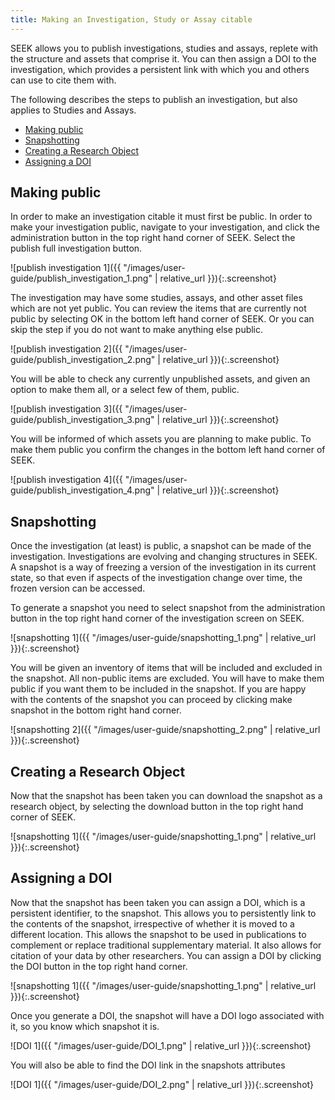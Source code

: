 ```yaml
---
title: Making an Investigation, Study or Assay citable
---
```


SEEK allows you to publish investigations, studies and assays, replete with the structure and assets that comprise it. You can then assign a DOI to the investigation, which provides a persistent link with which you and others can use to cite them with. 

The following describes the steps to publish an investigation, but also applies to Studies and Assays.

* [Making public](#making-public)
* [Snapshotting](#snapshotting)
* [Creating a Research Object](#creating-a-research-object)
* [Assigning a DOI](#assigning-a-doi)

## Making public
In order to make an investigation citable it must first be public. In order to make your investigation public, navigate to your investigation, and click the administration button in the top right hand corner of SEEK. Select the publish full investigation button.

![publish investigation 1]({{ "/images/user-guide/publish_investigation_1.png" | relative_url }}){:.screenshot}

The investigation may have some studies, assays, and other asset files which are not yet public. You can review the items that are currently not public by selecting OK in the bottom left hand corner of SEEK. Or you can skip the step if you do not want to make anything else public.

![publish investigation 2]({{ "/images/user-guide/publish_investigation_2.png" | relative_url }}){:.screenshot}

You will be able to check any currently unpublished assets, and given an option to make them all, or a select few of them, public.

![publish investigation 3]({{ "/images/user-guide/publish_investigation_3.png" | relative_url }}){:.screenshot}

You will be informed of which assets you are planning to make public. To make them public you confirm the changes in the bottom left hand corner of SEEK.

![publish investigation 4]({{ "/images/user-guide/publish_investigation_4.png" | relative_url }}){:.screenshot}

## Snapshotting
Once the investigation (at least) is public, a snapshot can be made of the investigation. Investigations are evolving and changing structures in SEEK. A snapshot is a way of freezing a version of the investigation in its current state, so that even if aspects of the investigation change over time, the frozen version can be accessed.

To generate a snapshot you need to select snapshot from the administration button in the top right hand corner of the investigation screen on SEEK.

![snapshotting 1]({{ "/images/user-guide/snapshotting_1.png" | relative_url }}){:.screenshot}

You will be given an inventory of items that will be included and excluded in the snapshot. All non-public items are excluded. You will have to make them public if you want them to be included in the snapshot. If you are happy with the contents of the snapshot you can proceed by clicking make snapshot in the bottom right hand corner.

![snapshotting 2]({{ "/images/user-guide/snapshotting_2.png" | relative_url }}){:.screenshot}

## Creating a Research Object
Now that the snapshot has been taken you can download the snapshot as a research object, by selecting the download button in the top right hand corner of SEEK.

![snapshotting 1]({{ "/images/user-guide/snapshotting_1.png" | relative_url }}){:.screenshot}

## Assigning a DOI
Now that the snapshot has been taken you can assign a DOI, which is a persistent identifier, to the snapshot. This allows you to persistently link to the contents of the snapshot, irrespective of whether it is moved to a different location. This allows the snapshot to be used in publications to complement or replace traditional supplementary material. It also allows for citation of your data by other researchers. You can assign a DOI by clicking the DOI button in the top right hand corner.

![snapshotting 1]({{ "/images/user-guide/snapshotting_1.png" | relative_url }}){:.screenshot}

Once you generate a DOI, the snapshot will have a DOI logo associated with it, so you know which snapshot it is.

![DOI 1]({{ "/images/user-guide/DOI_1.png" | relative_url }}){:.screenshot}

You will also be able to find the DOI link in the snapshots attributes

![DOI 1]({{ "/images/user-guide/DOI_2.png" | relative_url }}){:.screenshot}
